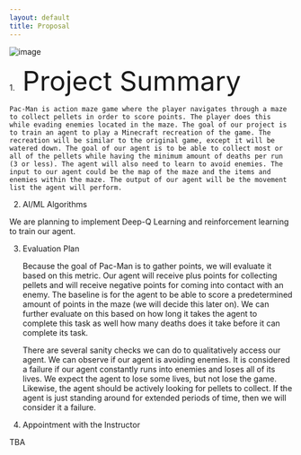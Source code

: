 ```yaml
---
layout: default
title: Proposal
---
```


![image](https://user-images.githubusercontent.com/75513952/138029586-91aba8ae-47cb-4680-a669-72810dc42a33.png)


1.<font size="10">  Project Summary</font> 
   
    Pac-Man is action maze game where the player navigates through a maze to collect pellets in order to score points. The player does this while evading enemies located in the maze. The goal of our project is to train an agent to play a Minecraft recreation of the game. The recreation will be similar to the original game, except it will be watered down. The goal of our agent is to be able to collect most or all of the pellets while having the minimum amount of deaths per run (3 or less). The agent will also need to learn to avoid enemies. The input to our agent could be the map of the maze and the items and enemies within the maze. The output of our agent will be the movement list the agent will perform. 
   
   
2. AI/ML Algorithms

We are planning to implement Deep-Q Learning and reinforcement learning to train our agent. 


3. Evaluation Plan

    Because the goal of Pac-Man is to gather points, we will evaluate it based on this metric. Our agent will receive plus points for collecting pellets and will receive negative points for coming into contact with an enemy. The baseline is for the agent to be able to score a predetermined amount of points in the maze (we will decide this later on). We can further evaluate on this based on how long it takes the agent to complete this task as well how many deaths does it take before it can complete its task. 

    There are several sanity checks we can do to qualitatively access our agent. We can observe if our agent is avoiding enemies. It is considered a failure if our agent constantly runs into enemies and loses all of its lives. We expect the agent to lose some lives, but not lose the game. Likewise, the agent should be actively looking for pellets to collect. If the agent is just standing around for extended periods of time, then we will consider it a failure. 


4. Appointment with the Instructor

TBA


